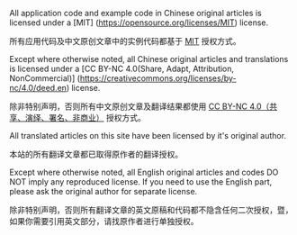 All application code and example code in Chinese original articles is licensed under a [MIT] (https://opensource.org/licenses/MIT) license.

所有应用代码及中文原创文章中的实例代码都基于 [MIT](https://opensource.org/licenses/MIT) 授权方式。

Except where otherwise noted, all Chinese original articles and translations is licensed under a [CC BY-NC 4.0(Share, Adapt, Attribution, NonCommercial)] (https://creativecommons.org/licenses/by-nc/4.0/deed.en) license.

除非特别声明，否则所有中文原创文章及翻译结果都使用 [CC BY-NC 4.0（共享、演绎、署名、非商业）](https://creativecommons.org/licenses/by-nc/4.0/deed.zh) 授权方式。

All translated articles on this site have been licensed by it's original author.

本站的所有翻译文章都已取得原作者的翻译授权。

Except where otherwise noted, all English original articles and codes DO NOT imply any reproduced license. If you need to use the English part, please ask the original author for separate license.

除非特别声明，否则所有翻译文章的英文原稿和代码都不隐含任何二次授权，暨，如果你需要引用英文部分，请找原作者进行单独授权。

